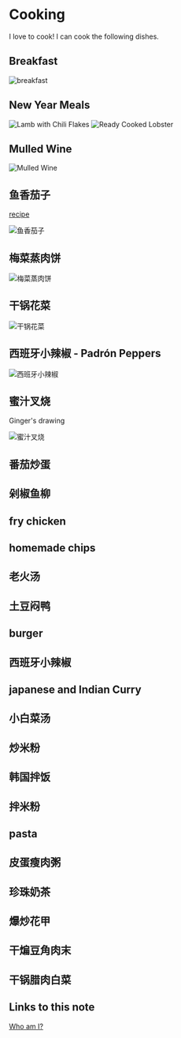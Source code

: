 # Cooking

I love to cook! I can cook the following dishes.

## Breakfast

![breakfast](images/cooking/breakfast-western.jpg)

## New Year Meals

![Lamb with Chili Flakes](images/cooking/lamb-with-chili-flakes.jpg)
![Ready Cooked Lobster](images/cooking/ready-cooked-lobster.jpg)

## Mulled Wine

![Mulled Wine](images/cooking/mulled_wine.jpg)

## 鱼香茄子

[recipe](https://www.xiachufang.com/recipe/104416071/)

![鱼香茄子](images/cooking/鱼香茄子.jpg)

## 梅菜蒸肉饼

![梅菜蒸肉饼](images/cooking/梅菜蒸肉饼.jpg)

## 干锅花菜

![干锅花菜](images/cooking/干锅花菜.jpg)

## 西班牙小辣椒 - Padrón Peppers

![西班牙小辣椒](images/cooking/西班牙小辣椒.jpg)

## 蜜汁叉烧

Ginger's drawing

![蜜汁叉烧](images/cooking/蜜汁叉烧.jpg)

## 番茄炒蛋

## 剁椒鱼柳

## fry chicken

## homemade chips

## 老火汤

## 土豆闷鸭

## burger

## 西班牙小辣椒

## japanese and Indian Curry

## 小白菜汤

## 炒米粉

## 韩国拌饭

## 拌米粉

## pasta

## 皮蛋瘦肉粥

## 珍珠奶茶

## 爆炒花甲

## 干煸豆角肉末


## 干锅腊肉白菜
## Links to this note

[Who am I?](index.md)

